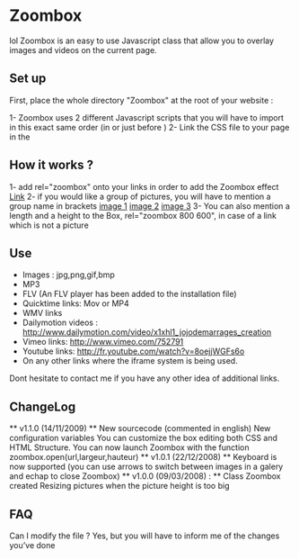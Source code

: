 Zoombox
=============
lol
Zoombox is an easy to use Javascript class that allow you to overlay images and videos on the current page.

Set up
-------

First, place the whole directory "Zoombox" at the root of your website :

1- Zoombox uses 2 different Javascript scripts that you will have to import in this exact same order (in <head> or just before </body>)
	<script type="text/javascript" src="/zoombox/jquery.js"></script>
	<script type="text/javascript" src="/zoombox/zoombox.js"></script>
2- Link the CSS file to your page in the <head>
	<link href="/zoombox/zoombox.css" rel="stylesheet" type="text/css" media="screen" />

How it works ?
-------
1- add rel="zoombox" onto your links in order to add the Zoombox effect
	<a href="http://www.youtube.com/watch?v=8oejjWGFs6o" title="Session 2006" rel="zoombox">Link</a>
2- if you would like a group of pictures, you will have to mention a group name in brackets
	<a href="images/image-1.jpg" rel="zoombox[holidays]">image 1</a>
	<a href="images/image-2.jpg" rel="zoombox[holidays]">image 2</a>
	<a href="images/image-3.jpg" rel="zoombox[holidays]">image 3</a>
3- You can also mention a length and a height to the Box, rel="zoombox 800 600", in case of a link which is not a picture

Use
-------
* Images : jpg,png,gif,bmp
* MP3
* FLV (An FLV player has been added to the installation file)
* Quicktime links: Mov or MP4
* WMV links
* Dailymotion videos : http://www.dailymotion.com/video/x1xhl1_jojodemarrages_creation
* Vimeo links: http://www.vimeo.com/752791
* Youtube links: http://fr.youtube.com/watch?v=8oejjWGFs6o
* On any other links where the iframe system is being used.

Dont hesitate to contact me if you have any other idea of additional links.

ChangeLog
-------
** v1.1.0 (14/11/2009) **
New sourcecode (commented in english)
New configuration variables
You can customize the box editing both CSS and HTML Structure.
You can now launch Zoombox with the function zoombox.open(url,largeur,hauteur)
** v1.0.1 (22/12/2008) **
Keyboard is now supported (you can use arrows to switch between images in a galery and echap to close Zoombox)
** v1.0.0 (09/03/2008) : **
Class Zoombox created
Resizing pictures when the picture height is too big

FAQ
-------
Can I modify the file ?
Yes, but you will have to inform me of the changes you’ve done
